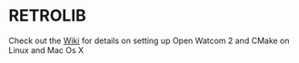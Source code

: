 # RETROLIB
Check out the [Wiki]([https://cldup.com/DL5x924VJS.jpg](https://github.com/ifknot/RETROLIB/wiki)) for details on setting up Open Watcom 2 and CMake on Linux and Mac Os X
